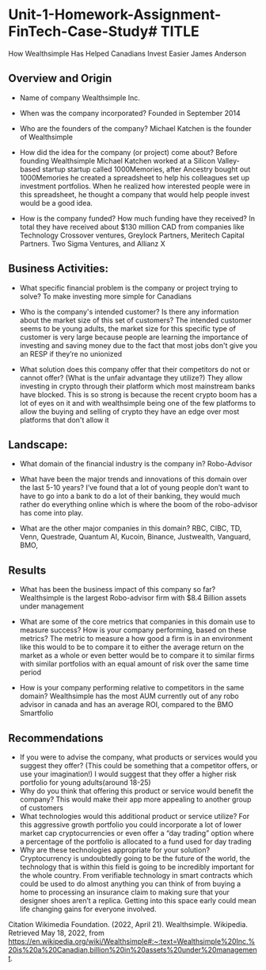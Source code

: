 # Unit-1-Homework-Assignment-FinTech-Case-Study# TITLE

How Wealthsimple Has Helped Canadians Invest Easier
James Anderson

## Overview and Origin
* Name of company
   Wealthsimple Inc.

* When was the company incorporated?
   Founded in September 2014

* Who are the founders of the company?
   Michael Katchen is the founder of Wealthsimple

* How did the idea for the company (or project) come about?
   Before founding Wealthsimple Michael Katchen worked at a Silicon Valley- based startup startup called 1000Memories, after Ancestry bought out 1000Memories he	created a spreadsheet to help his colleagues set up investment portfolios. When he realized how interested people were in this spreadsheet, he thought a company that would help people invest would be a good idea.

* How is the company funded? How much funding have they received?
   In total they have received about $130 million CAD from companies like Technology Crossover ventures, Greylock Partners, Meritech Capital Partners. Two Sigma Ventures, and Allianz X

## Business Activities:

* What specific financial problem is the company or project trying to solve?
   To make investing more simple for Canadians 

* Who is the company's intended customer?  Is there any information about the market size of this set of customers?
   The intended customer seems to be young adults, the market size for this specific type of customer is very large because people are learning the importance of investing and saving money due to the fact that most jobs don't give you an RESP if they’re no unionized

* What solution does this company offer that their competitors do not or cannot offer? (What is the unfair advantage they utilize?)
   They allow investing in crypto through their platform which most mainstream banks have blocked. This is so strong is because the recent crypto boom has a lot of eyes on it and with wealthsimple being one of the few platforms to allow the buying and selling of crypto they have an edge over most platforms that don't allow it 

## Landscape:

* What domain of the financial industry is the company in?
   Robo-Advisor

* What have been the major trends and innovations of this domain over the last 5-10 years?
   I’ve found that a lot of young people don’t want to have to go into a bank to do a lot of their banking, they would much rather do everything online which is where the boom of the robo-advisor has come into play.

* What are the other major companies in this domain?
RBC, CIBC, TD, Venn, Questrade, Quantum AI, Kucoin, Binance, Justwealth, Vanguard, BMO,

## Results

* What has been the business impact of this company so far?
   Wealthsimple is the largest Robo-advisor firm with $8.4 Billion assets under management 
   
* What are some of the core metrics that companies in this domain use to measure success? How is your company performing, based on these metrics?
   The metric to measure a how good a firm is in an environment like this would to be to compare it to either the average return on the market as a whole or even better would be to compare it to similar firms with similar portfolios with an equal amount of risk over the same time period

* How is your company performing relative to competitors in the same domain?
Wealthsimple has the most AUM currently out of any robo advisor in canada and has an average ROI, compared to the BMO Smartfolio


## Recommendations

* If you were to advise the company, what products or services would you suggest they offer? (This could be something that a competitor offers, or use your imagination!)
I would suggest that they offer a higher risk portfolio for young adults(around 18-25)
* Why do you think that offering this product or service would benefit the company?
This would make their app more appealing to another group of customers 
* What technologies would this additional product or service utilize?
For this aggressive growth portfolio you could incorporate a lot of lower market cap cryptocurrencies or even offer a “day trading” option where a percentage of the portfolio is allocated to a fund used for day trading 
* Why are these technologies appropriate for your solution?
Cryptocurrency is undoubtedly going to be the future of the world, the technology that is within this field is going to be incredibly important for the whole country. From verifiable technology in smart contracts which could be used to do almost anything you can think of from buying a home to processing an insurance claim to making sure that your designer shoes aren’t a replica. Getting into this space early could mean life changing gains for everyone involved.

Citation 
Wikimedia Foundation. (2022, April 21). Wealthsimple. Wikipedia. Retrieved May 18, 2022, from https://en.wikipedia.org/wiki/Wealthsimple#:~:text=Wealthsimple%20Inc.%20is%20a%20Canadian,billion%20in%20assets%20under%20management. 

